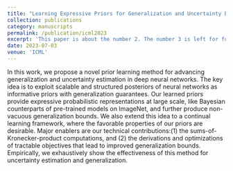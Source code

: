 ```yaml
---
title: "Learning Expressive Priors for Generalization and Uncertainty Estimation in Neural Networks"
collection: publications
category: manuscripts
permalink: /publication/icml2023
excerpt: 'This paper is about the number 2. The number 3 is left for future work.'
date: 2023-07-03
venue: 'ICML'
---
```


In this work, we propose a novel prior learning method for advancing generalization and uncertainty estimation in deep neural networks. The key idea is to exploit scalable and structured posteriors of neural networks as informative priors with generalization guarantees. Our learned priors provide expressive probabilistic representations at large scale, like Bayesian counterparts of pre-trained models on ImageNet, and further produce non-vacuous generalization bounds. We also extend this idea to a continual learning framework, where the favorable properties of our priors are desirable. Major enablers are our technical contributions:(1) the sums-of-Kronecker-product computations, and (2) the derivations and optimizations of tractable objectives that lead to improved generalization bounds. Empirically, we exhaustively show the effectiveness of this method for uncertainty estimation and generalization.

